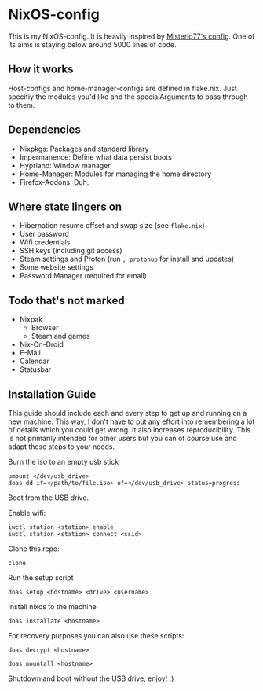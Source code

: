 # NixOS-config

This is my NixOS-config. It is heavily inspired by [Misterio77's config](https://git.sr.ht/~misterio/nix-config). One of its aims is staying below around 5000 lines of code.

## How it works

Host-configs and home-manager-configs are defined in flake.nix. Just specifiy the modules you'd like and the specialArguments to pass through to them.

## Dependencies

- Nixpkgs: Packages and standard library
- Impermanence: Define what data persist boots
- Hyprland: Window manager
- Home-Manager: Modules for managing the home directory
- Firefox-Addons: Duh.

## Where state lingers on

- Hibernation resume offset and swap size (see `flake.nix`)
- User password
- Wifi credentials
- SSH keys (including git access)
- Steam settings and Proton (run `, protonup` for install and updates)
- Some website settings
- Password Manager (required for email)

## Todo that's not marked

- Nixpak
    - Browser
    - Steam and games
- Nix-On-Droid
- E-Mail
- Calendar
- Statusbar

## Installation Guide

This guide should include each and every step to get up and running on a new machine. This way, I don't have to put any effort into remembering a lot of details which you could get wrong. It also increases reproducibility. This is not primarily intended for other users but you can of course use and adapt these steps to your needs.

Burn the iso to an empty usb stick
```
umount </dev/usb_drive>
doas dd if=</path/to/file.iso> of=</dev/usb_drive> status=progress
```

Boot from the USB drive.

Enable wifi:
```
iwctl station <station> enable
iwctl station <station> connect <ssid>
```

Clone this repo:
```
clone
```
Run the setup script
```
doas setup <hostname> <drive> <username>
```
Install nixos to the machine
```
doas installate <hostname>
```
For recovery purposes you can also use these scripts:
```
doas decrypt <hostname>
```
```
doas mountall <hostname>
```
Shutdown and boot without the USB drive, enjoy! :)
